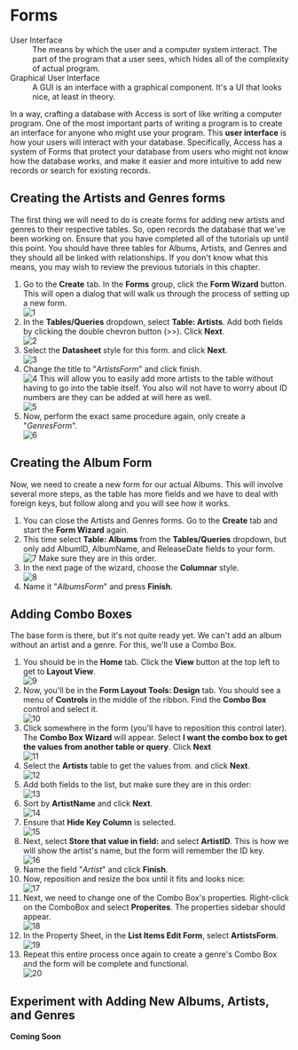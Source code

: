 # Forms

<dl>
    <dt>User Interface</dt>
    <dd>The means by which the user and a computer system interact. The part of the program that a user sees, which hides all of the complexity of actual program.</dd>
    <dt>Graphical User Interface</dt>
    <dd>A GUI is an interface with a graphical component. It's a UI that looks nice, at least in theory.</dd>
</dl>

In a way, crafting a database with Access is sort of like writing a computer program. One of the most important parts of writing a program is to create an interface for anyone who might use your program. This **user interface** is how your users will interact with your database. Specifically, Access has a system of Forms that protect your database from users who might not know how the database works, and make it easier and more intuitive to add new records or search for existing records.

## Creating the Artists and Genres forms

The first thing we will need to do is create forms for adding new artists and genres to their respective tables. So, open records the database that we've been working on. Ensure that you have completed all of the tutorials up until this point. You should have three tables for Albums, Artists, and Genres and they should all be linked with relationships. If you don't know what this means, you may wish to review the previous tutorials in this chapter.

1. Go to the **Create** tab. In the **Forms** group, click the **Form Wizard** button. This will open a dialog that will walk us through the process of setting up a new form. <br> ![1][1]
1. In the **Tables/Queries** dropdown, select **Table: Artists**. Add both fields by clicking the double chevron button (>>). Click **Next**. <br> ![2][2]
1. Select the **Datasheet** style for this form. and click **Next**. <br> ![3][3]
1. Change the title to "*ArtistsForm*" and click finish. <br> ![4][4] This will allow you to easily add more artists to the table without having to go into the table itself. You also will not have to worry about ID numbers are they can be added at will here as well. <br> ![5][5]
1. Now, perform the exact same procedure again, only create a "*GenresForm*". <br> ![6][6]

## Creating the Album Form

Now, we need to create a new form for our actual Albums. This will involve several more steps, as the table has more fields and we have to deal with foreign keys, but follow along and you will see how it works.

1. You can close the Artists and Genres forms. Go to the **Create** tab and start the **Form Wizard** again.
1. This time select **Table: Albums** from the **Tables/Queries** dropdown, but only add AlbumID, AlbumName, and ReleaseDate fields to your form. <br> ![7][7] Make sure they are in this order.
1. In the next page of the wizard, choose the **Columnar** style. <br> ![8][8]
1. Name it "*AlbumsForm*" and press **Finish**.

## Adding Combo Boxes

The base form is there, but it's not quite ready yet. We can't add an album without an artist and a genre. For this, we'll use a Combo Box.

1. You should be in the **Home** tab. Click the **View** button at the top left to get to **Layout View**. <br> ![9][9]
1. Now, you'll be in the **Form Layout Tools: Design** tab. You should see a menu of **Controls** in the middle of the ribbon. Find the **Combo Box** control and select it. <br> ![10][10]
1. Click somewhere in the form (you'll have to reposition this control later). The **Combo Box Wizard** will appear. Select **I want the combo box to get the values from another table or query**. Click **Next** <br> ![11][11]
1. Select the **Artists** table to get the values from. and click **Next**. <br> ![12][12]
1. Add both fields to the list, but make sure they are in this order: <br> ![13][13]
1. Sort by **ArtistName** and click **Next**. <br> ![14][14]
1. Ensure that **Hide Key Column** is selected. <br> ![15][15]
1. Next, select **Store that value in field:** and select **ArtistID**. This is how we will show the artist's name, but the form will remember the ID key. <br> ![16][16]
1. Name the field "*Artist*" and click **Finish**.
1. Now, reposition and resize the box until it fits and looks nice: <br> ![17][17]
1. Next, we need to change one of the Combo Box's properties. Right-click on the ComboBox and select **Properites**. The properties sidebar should appear. <br> ![18][18]
1. In the Property Sheet, in the **List Items Edit Form**, select **ArtistsForm**. <br> ![19][19]
1. Repeat this entire process once again to create a genre's Combo Box and the form will be complete and functional. <br> ![20][20]

## Experiment with Adding New Albums, Artists, and Genres

**Coming Soon**

<!-- images -->

[1]: images/forms/1.png
[2]: images/forms/2.png
[3]: images/forms/3.png
[4]: images/forms/4.png
[5]: images/forms/5.png
[6]: images/forms/6.png
[7]: images/forms/7.png
[8]: images/forms/8.png
[9]: images/forms/9.png
[10]: images/forms/10.png
[11]: images/forms/11.png
[12]: images/forms/12.png
[13]: images/forms/13.png
[14]: images/forms/14.png
[15]: images/forms/15.png
[16]: images/forms/16.png
[17]: images/forms/17.png
[18]: images/forms/18.png
[19]: images/forms/19.png
[20]: images/forms/20.png
